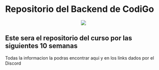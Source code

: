 # Repositorio del Backend de CodiGo
<p align = "center">
<img src="https://codigo.edu.pe/wp-content/themes/codigo_theme/images/logo-color-go.svg">
</p>

## Este sera el repositorio del curso por las siguientes 10 semanas

Todas la informacion la podras encontrar aqui y en los links dados por el Discord

